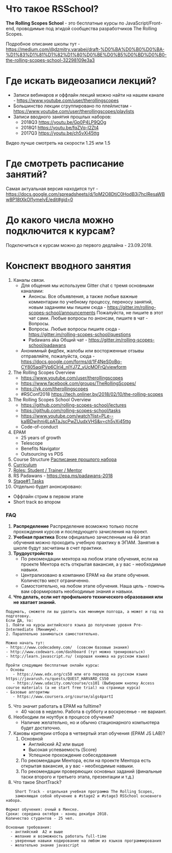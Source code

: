 
# Что такое RSSchool?
**The Rolling Scopes School** - это бесплатные курсы по JavaScript/Front-end, проводимые под 
эгидой сообщества разработчиков The Rolling Scopes.

Подробное описание школы тут - https://medium.com/@dzmitry.varabei/draft-%D0%BA%D0%B0%D0%BA-%D1%83%D1%81%D1%82%D1%80%D0%BE%D0%B5%D0%BD%D0%B0-the-rolling-scopes-school-32298109e3a3
  
# Где искать видеозаписи лекций?
   - Записи вебинаров и оффлайн лекций можно найти на нашем канале - https://www.youtube.com/user/therollingscopes
   - Большинство лекции сгруппировано по плейлистам - https://www.youtube.com/user/therollingscopes/playlists
   - Записи вводного занятия прошлых наборов: 
       - 2018Q3 https://youtu.be/Gp0P4LP9QOg 
       - 2018Q1 https://youtu.be/fqZVq-I2Zt4
       - 2017Q3 https://youtu.be/ch5vXi45ttg
  
  Видео лучше смотреть на скорости 1.25 или 1.5
  
# Где смотреть расписание занятий?
Самая актуальная версия находится тут - 
https://docs.google.com/spreadsheets/d/1oM2O8DtjC0HodB3j7hcIResaWBw8P18tXkOl1ymelvE/edit#gid=0

# До какого числа можно подключится к курсам?
Подключиться к курсам можно до первого дедлайна - 23.09.2018.

# Конспект вводного занятия
1. Каналы связи. 
    - Для общения мы используем Gitter chat c тремя основными каналами:
      * Анонсы. Все объявления, а также любые важные комментарии по учебному процессу, переносу занятий, новым заданиям мы пишем сюда - https://gitter.im/rolling-scopes-school/announcements Пожалуйста, не пишите в этот чат сами. Любые вопросы по анонсам, пишите в чат - Вопросы.
      * Вопросы. Любые вопросы пишите сюда - https://gitter.im/rolling-scopes-school/questions
      * Padawans aka Общий чат -  https://gitter.im/rolling-scopes-school/padawans 
    - Анонимный фидбек, жалобы или восторженные отзывы отправляйте, пожалуйста, сюда - https://docs.google.com/forms/d/1F4NeS0oBq-CY805aqiPVp6CIrl4_nIYJ7Z_vUcMOFrQ/viewform 
2. The Rolling Scopes Overview
    * https://www.youtube.com/user/therollingscopes
    * https://www.facebook.com/groups/TheRollingScopes/
    * https://vk.com/therollingscopes
    * #RSConf2018 https://tech.onliner.by/2018/02/10/the-rolling-scopes
3. The Rolling Scopes School Overview
    * https://github.com/rolling-scopes-school/lectures
    * https://github.com/rolling-scopes-school/tasks
    * https://www.youtube.com/watch?list=PLe--kalBDwjhni4LpATaJscPwZUudxVHS&v=ch5vXi45ttg
    * Code-of-conduct
4. EPAM
     * 25 years of growth
     * Telescope
     * Benefits Navigator
     * Outsourcing vs PDS
5. Course Structure [Расписание прошлого набора](https://docs.google.com/spreadsheets/d/1oM2O8DtjC0HodB3j7hcIResaWBw8P18tXkOl1ymelvE/edit#gid=0)
6. [Curriculum](https://docs.google.com/spreadsheets/d/1oM2O8DtjC0HodB3j7hcIResaWBw8P18tXkOl1ymelvE/edit#gid=0)
7. [Roles: Student / Trainer / Mentor](https://docs.google.com/document/d/1LdruvgRWuLEkCald2lrNlgIdDCzImYa3fe6IxVblBnI/edit)
8. RS Padawans - https://epa.ms/padawans-2018
9. [Stage#1 Tasks](https://github.com/rolling-scopes-school/tasks)   
10. Отдельно будет анонсировано:
   - Оффлайн стрим в первом этапе
   - Short track во втором

### FAQ
1. **Распределение** 
Распределение возможно только после прохождения курсов и последующего зачисления на проект.
2. **Учебная практика** 
Всем официально зачисленным на 4й этап обучения можно проходить учебную практику в ЭПАМ. Занятия в школе будут засчитаны в счет практики.
3. **Трудоустройство**
   * По рекомендации ментора на любом этапе обучения, если на проекте Ментора есть открытая вакансия, а у вас - необходимые навыки.
   * Централизовано в компанию EPAM на 4м этапе обучения. Количество мест ограниченно.
   * Самостоятельно, на любом этапе обучения. Наша цель - помочь вам сформировать необходимые знания и навыки. 
4. **Что делать, если нет профильного технического образования или не хватает знаний.**
```
Подумать, сможете ли вы уделить как минимум полгода, а может и год на подготовку.
Если ДА, то:  
1. Пойти на курсы английского языка до получение уровня Pre-Intermediate (Минимум).  
2. Параллельно заниматься самостоятельно.  

Можно начать тут: 
- https://www.codecademy.com/  (совсем базовые знания)
- http://www.codewars.com/dashboard (тут можно тренироваться)
- http://learn.javascript.ru/ (хорошая книжка на русском языке)

Пройти следующие бесплатные онлайн курсы:
- Основы
   - https://www.edx.org/cs50 или его перевод на русском языке https://javarush.ru/quests/QUEST_HARVARD_CS50
   - https://www.udacity.com/course/cs101 (Выбираем кнопку Access course materials (а не start free trial) на странице курса)
- Базовые алгоритмы
   - https://www.coursera.org/course/algs4partI
```
5. Что значит работать в EPAM на fulltime?  
   - 40 часов в неделю. Работа в субботу и воскресенье - не вариант.
6. Необходим ли ноутбук в процессе обучения?
   - Наличие желательно, но и обычно стационарного компьютера будет достаточно. 
7. Каковы критерии отбора в четвертый этап обучения (EPAM JS LAB)?
   1. Основной 
      - Английский А2 или выше
      - Высокая успеваемость (Score)
      - Успешное прохождение собеседования
   2. По рекомендации Ментора, если на проекте Ментора есть открытая вакансия, а у вас - необходимые навыки.
   3. По рекомендации проверяющих основных заданий (финальные таски второго и третьего этапа, презентации и т.д.) 
8. Что такое ShortTrack?
```
    Short Track - отдельная учебная программа The Rolling Scopes, 
    заменяющая собой обучение в #stage2 и #stage3 RSSchool основного набора.
    
Формат обучения: очный в Минске.
Сроки: середина октября - конец декабря 2018.
Количество студентов - 25 чел.

Основные требования:
  - английский  A2 и выше
  - желание и возможность работать full-time 
  - уверенные навыки кодирование на любом из языков программирования 
  - желательно знание javascript
```
